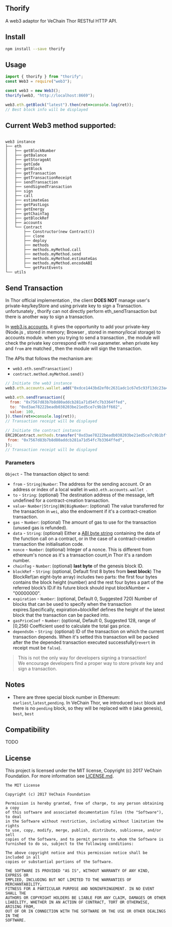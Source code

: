 ## Thorify

A web3 adaptor for VeChain Thor RESTful HTTP API.

## Install

``` bash
npm install --save thorify
```

## Usage

``` javascript
import { thorify } from "thorify";
const Web3 = require("web3");

const web3 = new Web3();
thorify(web3, "http://localhost:8669");

web3.eth.getBlock("latest").then(ret=>console.log(ret));
// Best block info will be displayed
```

## Current Web3 method supported:

```

web3 instance
├── eth
│   ├── getBlockNumber
│   ├── getBalance
│   ├── getStorageAt
│   ├── getCode
│   ├── getBlock
│   ├── getTransaction
│   ├── getTransactionReceipt
│   ├── sendTransaction
│   ├── sendSignedTransaction
│   ├── sign
│   ├── call
│   ├── estimateGas
│   ├── getPastLogs
│   ├── getEnergy
│   ├── getChainTag
│   ├── getBlockRef
│   ├── accounts
│   └── Contract
│       ├── Constructor(new Contract())
│       ├── clone
│       ├── deploy
│       ├── methods
│       ├── methods.myMethod.call
│       ├── methods.myMethod.send
│       ├── methods.myMethod.estimateGas
│       ├── methods.myMethod.encodeABI
│       └── getPastEvents
└── utils

```

## Send Transaction

In Thor official implementation , the client **DOES NOT** manage user's private-key/keyStore and using private key to sign a Transaction. unfortunately , thorify can not directly perform eth_sendTransaction but there is another way to sign a transaction. 

In [web3.js accounts](https://web3js.readthedocs.io/en/1.0/web3-eth-accounts.html#eth-accounts), it gives the opportunity to add your private-key (Node.js , stored in memory; Browser , stored in memory/local storage) to accounts module. when you trying to send a transaction , the module will check the private key correspond with `from` parameter. when private key and `from` are matched , then the module will sign the transaction. 

The APIs that follows the mechanism are:

+ `web3.eth.sendTransaction()`
+ `contract.method.myMethod.send()`

``` javascript
// Initiate the web3 instance
web3.eth.accounts.wallet.add("0xdce1443bd2ef0c2631adc1c67e5c93f13dc23a41c18b536effbbdcbcdb96fb65");

web3.eth.sendTransaction({
  from: "0x7567d83b7b8d80addcb281a71d54fc7b3364ffed",
  to: "0xd3ae78222beadb038203be21ed5ce7c9b1bff602",
  value: 100,
}).then(ret=>console.log(ret));
// Transaction receipt will be displayed

// Initiate the contract instance
ERC20Contract.methods.transfer("0xd3ae78222beadb038203be21ed5ce7c9b1bff602",100).send({
 from: "0x7567d83b7b8d80addcb281a71d54fc7b3364ffed",
});
// Transaction receipt will be displayed
```

### Parameters 

`Object` - The transaction object to send:
  - `from` - `String|Number`: The address for the sending account. Or an address or index of a local wallet in `web3.eth.accounts.wallet `.
  - `to` - `String`: (optional) The destination address of the message, left undefined for a contract-creation transaction.
  - `value`- `Number|String|BN|BigNumber`: (optional) The value transferred for the transaction in `wei`, also the endowment if it's a contract-creation transaction.
  - `gas`  - `Number`: (optional) The amount of gas to use for the transaction (unused gas is refunded).
  - `data` - `String`: (optional) Either a [ABI byte string](http://solidity.readthedocs.io/en/latest/abi-spec.html) containing the data of the function call on a contract, or in the case of a contract-creation transaction the initialisation code.
  - `nonce` - `Number`: (optional) Integer of a nonce. This is different from ethereum's nonce as it's a transaction count,in Thor it's a random number. 
  - `chainTag` - `Number`: (optional) **last byte** of the genesis block ID.
  - `blockRef` - `String`: (optional, Default first 8 bytes from **best block**) The BlockRef(an eight-byte array) includes two parts: the first four bytes contains the block height (number) and the rest four bytes a part of the referred block’s ID.if its future block should input blockNumber + "00000000".
  - `expiration` - `Number`: (optional, Default 0, Suggested 720) Number of blocks that can be used to specify when the transaction expires.Specifically, expiration+blockRef defines the height of the latest block that the transaction can be packed into.
  - `gasPriceCoef` - `Number`: (optional, Default 0, Suggested 128, range of [0,256) Coefficient used to calculate the total gas price.
  - `dependsOn` - `String`: (optional) ID of the transaction on which the current transaction depends. When it's setted this transaction will be packed after the the depended transaction executed successfully(`revert` in receipt must be `false`).


> This is not the only way for developers signing a transaction! <br>
> We encourage developers find a proper way to store private key and sign a transaction.


## Notes

- There are three special block number in Ethereum: `earliest`,`latest`,`pending`. In VeChain Thor, we introduced `best` block and there is no `pending` block, so they will be replaced with `0` (aka genesis), `best`, `best`

## Compatibility

  TODO

## License

This project is licensed under the MIT license, Copyright (c) 2017 VeChain Foundation. For more information see [LICENSE.md](LICENSE.md).

```
The MIT License

Copyright (c) 2017 VeChain Foundation

Permission is hereby granted, free of charge, to any person obtaining a copy
of this software and associated documentation files (the "Software"), to deal
in the Software without restriction, including without limitation the rights
to use, copy, modify, merge, publish, distribute, sublicense, and/or sell
copies of the Software, and to permit persons to whom the Software is
furnished to do so, subject to the following conditions:

The above copyright notice and this permission notice shall be included in all
copies or substantial portions of the Software.

THE SOFTWARE IS PROVIDED "AS IS", WITHOUT WARRANTY OF ANY KIND, EXPRESS OR
IMPLIED, INCLUDING BUT NOT LIMITED TO THE WARRANTIES OF MERCHANTABILITY,
FITNESS FOR A PARTICULAR PURPOSE AND NONINFRINGEMENT. IN NO EVENT SHALL THE
AUTHORS OR COPYRIGHT HOLDERS BE LIABLE FOR ANY CLAIM, DAMAGES OR OTHER
LIABILITY, WHETHER IN AN ACTION OF CONTRACT, TORT OR OTHERWISE, ARISING FROM,
OUT OF OR IN CONNECTION WITH THE SOFTWARE OR THE USE OR OTHER DEALINGS IN THE
SOFTWARE.
```
